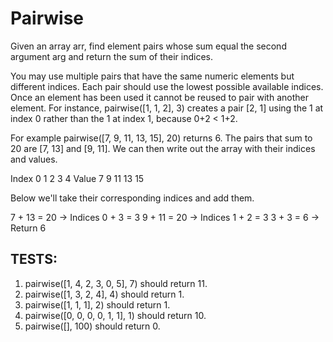 # Pairwise

Given an array arr, find element pairs whose sum equal the second argument arg and return the sum of their indices.

You may use multiple pairs that have the same numeric elements but different indices. Each pair should use the lowest possible available indices. Once an element has been used it cannot be reused to pair with another element. For instance, pairwise([1, 1, 2], 3) creates a pair [2, 1] using the 1 at index 0 rather than the 1 at index 1, because 0+2 < 1+2.

For example pairwise([7, 9, 11, 13, 15], 20) returns 6. The pairs that sum to 20 are [7, 13] and [9, 11]. We can then write out the array with their indices and values.

Index	0	1	2	3	4
Value	7	9	11	13	15

Below we'll take their corresponding indices and add them.

7 + 13 = 20 → Indices 0 + 3 = 3
9 + 11 = 20 → Indices 1 + 2 = 3
3 + 3 = 6 → Return 6

## TESTS:

1. pairwise([1, 4, 2, 3, 0, 5], 7) should return 11.
2. pairwise([1, 3, 2, 4], 4) should return 1.
3. pairwise([1, 1, 1], 2) should return 1.
4. pairwise([0, 0, 0, 0, 1, 1], 1) should return 10.
5. pairwise([], 100) should return 0.